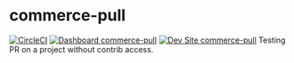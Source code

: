 # commerce-pull

[![CircleCI](https://circleci.com/gh/shaal/commerce-pull.svg?style=shield)](https://circleci.com/gh/shaal/commerce-pull)
[![Dashboard commerce-pull](https://img.shields.io/badge/dashboard-commerce_pull-yellow.svg)](https://dashboard.pantheon.io/sites/c1f887e2-d3a7-4682-a960-45104fac080a#dev/code)
[![Dev Site commerce-pull](https://img.shields.io/badge/site-commerce_pull-blue.svg)](http://dev-commerce-pull.pantheonsite.io/)
Testing PR on a project without contrib access.
